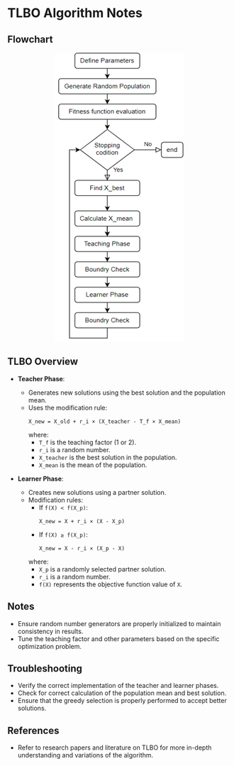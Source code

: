 # TLBO Algorithm Notes

## Flowchart
<p align="center">
  <img src="TLBO_Algorithm_Flowchart.png" alt="TLBO Algorithm Flowchart" />
</p>

## TLBO Overview
- **Teacher Phase**: 
  - Generates new solutions using the best solution and the population mean.
  - Uses the modification rule:
    ```
    X_new = X_old + r_i × (X_teacher - T_f × X_mean)
    ```
    where:
    - `T_f` is the teaching factor (1 or 2).
    - `r_i` is a random number.
    - `X_teacher` is the best solution in the population.
    - `X_mean` is the mean of the population.

- **Learner Phase**:
  - Creates new solutions using a partner solution.
  - Modification rules:
    - If `f(X) < f(X_p)`: 
      ```
      X_new = X + r_i × (X - X_p)
      ```
    - If `f(X) ≥ f(X_p)`:
      ```
      X_new = X - r_i × (X_p - X)
      ```
    where:
    - `X_p` is a randomly selected partner solution.
    - `r_i` is a random number.
    - `f(X)` represents the objective function value of `X`.

## Notes
- Ensure random number generators are properly initialized to maintain consistency in results.
- Tune the teaching factor and other parameters based on the specific optimization problem.

## Troubleshooting
- Verify the correct implementation of the teacher and learner phases.
- Check for correct calculation of the population mean and best solution.
- Ensure that the greedy selection is properly performed to accept better solutions.

## References
- Refer to research papers and literature on TLBO for more in-depth understanding and variations of the algorithm.
